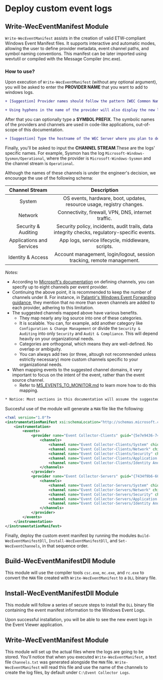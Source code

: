 # Deploy custom event logs

## Write-WecEventManifest Module
`Write-WecEventManifest` assists in the creation of valid ETW-compliant Windows Event Manifest files. It supports interactive and automatic modes, allowing the user to define provider metadata, event channel paths, and symbol naming conventions. This manifest can be later imported using wevtutil or compiled with the Message Compiler (mc.exe).

### How to use?

Upon execution of `Write-WecEventManifest` (without any optional argument), you will be asked to enter the **PROVIDER NAME** that you want to add to windows logs.

```diff
+ [Suggestion] Provider names should follow the pattern [WEC Common Name]-[Context]-[Target]. For example, `Event Collector-Domain-Clents` or 'Event Collector-NonDomain-Servers'. 

+ Using hyphens in the name of the provider will also display the new logs under a directory-like structure in the Event Viewer.
```

After that you can optionally type a **SYMBOL PREFIX**. The symbolic names of the providers and channels are used in code-like applications, out-of-scope of this documentation. 

```diff
+ [Suggestion] Type the hostname of the WEC Server where you plan to deploy the new providers.
```

Finally, you'll be asked to input the **CHANNEL STREAM**.These are the logs' specific names. For example, Sysmon has the log `Microsoft-Windows-Sysmon/Operational`, where the provider is `Microsoft-Windows-Sysmon` and the channel stream is `Operational`.

Although the names of these channels is under the engineer's decision, we encourage the use of the following schema:

|       Channel Stream      |                                                         Description                                                         |
|:-------------------------:|:---------------------------------------------------------------------------------------------------------------------------:|
|          System           |                            OS events, hardware, boot, updates, resource usage, registry changes.                            |
|          Network          |                                     Connectivity, firewall, VPN, DNS, internet traffic.                                     |
|    Security & Auditing    |                     Security policy, incidents, audit trails, data integrity checks, regulatory-specific events.            |
| Applications and Services |                                      App logs, service lifecycle, middleware, scripts.                                      |
|     Identity & Access     |                            Account management, login/logout, session tracking, remote management.                           |

*Notes:*
- According to [Microsoft's documentation](https://learn.microsoft.com/en-us/windows/win32/wes/defining-channels) on defining channels, you can specify up to eight channels per event provider. 
- Continuing the above point, it is recommended to keep the number of channels under 8. For instance, in [Palantir's Windows Event Forwarding guidance](https://github.com/palantir/windows-event-forwarding/tree/master/windows-event-channels), they mention that no more than seven channels are added to each provider, adhering to this limitation.
- The suggested channels mapped above have various benefits.
    - They map nearly any log source into one of these categories.
    - It is scalable. You can, for example, add another category like `Configuration & Change Management` or divide the `Security & Auditing` into only `Security` and `Audit & Compliance`. This will depend heavily on your organizational needs.
    - Categories are orthogonal, which means they are well-defined. No overlap or ambiguity.
    - You can always add two (or three, altough not recommended unless estrictly necessary) more custom channels specific to your organizational needs.
- When mapping events to the suggested channel domains, it very important to focus on the intent of the event, rather than the event source channel.
    - Refer to [MS_EVENTS_TO_MONITOR.md](/wef/WefManagementTool/docs/MS_EVENTS_TO_MONITOR.md) to learn more how to do this mapping.

```diff
* Notice: Most sections in this documentation will assume the suggested event log structure explained above
```

Succesful use of the module will generate a `MAN` file like the following:

```XML
<?xml version="1.0"?>
<instrumentationManifest xsi:schemaLocation="http://schemas.microsoft.com/win/2004/08/events eventman.xsd" xmlns="http://schemas.microsoft.com/win/2004/08/events" xmlns:win="http://manifests.microsoft.com/win/2004/08/windows/events" xmlns:xsi="http://www.w3.org/2001/XMLSchema-instance" xmlns:xs="http://www.w3.org/2001/XMLSchema" xmlns:trace="http://schemas.microsoft.com/win/2004/08/events/trace">
    <instrumentation>
        <events>
            <provider name="Event Collector-Clients" guid="{5e7e9436-744a-430b-bdc7-dd8822991b57}" symbol="WEC01_EVENT_COLLECTOR_CLIENTS" resourceFileName="C:\Windows\System32\CustomEventChannels.dll" messageFileName="C:\Windows\System32\CustomEventChannels.dll" parameterFileName="C:\Windows\System32\CustomEventChannels.dll">
                <channels>
                    <channel name="Event Collector-Clients/System" chid="EventCollector-Clients/System" symbol="WEC01_EVENT_COLLECTOR_CLIENTS_SYSTEM" type="Admin" enabled="false" />
                    <channel name="Event Collector-Clients/Network" chid="EventCollector-Clients/Network" symbol="WEC01_EVENT_COLLECTOR_CLIENTS_NETWORK" type="Admin" enabled="false" />
                    <channel name="Event Collector-Clients/Security" chid="EventCollector-Clients/Security" symbol="WEC01_EVENT_COLLECTOR_CLIENTS_SECURITY" type="Admin" enabled="false" />
                    <channel name="Event Collector-Clients/Application And Services" chid="EventCollector-Clients/ApplicationAndServices" symbol="WEC01_EVENT_COLLECTOR_CLIENTS_APPLICATION_AND_SERVICES" type="Admin" enabled="false" />
                    <channel name="Event Collector-Clients/Identity And Access" chid="EventCollector-Clients/IdentityAndAccess" symbol="WEC01_EVENT_COLLECTOR_CLIENTS_IDENTITY_AND_ACCESS" type="Admin" enabled="false" />
                </channels>
            </provider>
            <provider name="Event Collector-Servers" guid="{7434f9b6-60c2-44b2-b700-abe2b9fb3c6f}" symbol="WEC01_EVENT_COLLECTOR_SERVERS" resourceFileName="C:\Windows\System32\CustomEventChannels.dll" messageFileName="C:\Windows\System32\CustomEventChannels.dll" parameterFileName="C:\Windows\System32\CustomEventChannels.dll">
                <channels>
                    <channel name="Event Collector-Servers/System" chid="EventCollector-Servers/System" symbol="WEC01_EVENT_COLLECTOR_SERVERS_SYSTEM" type="Admin" enabled="false" />
                    <channel name="Event Collector-Servers/Network" chid="EventCollector-Servers/Network" symbol="WEC01_EVENT_COLLECTOR_SERVERS_NETWORK" type="Admin" enabled="false" />
                    <channel name="Event Collector-Servers/Security" chid="EventCollector-Servers/Security" symbol="WEC01_EVENT_COLLECTOR_SERVERS_SECURITY" type="Admin" enabled="false" />
                    <channel name="Event Collector-Servers/Application and Services" chid="EventCollector-Servers/ApplicationandServices" symbol="WEC01_EVENT_COLLECTOR_SERVERS_APPLICATION_AND_SERVICES" type="Admin" enabled="false" />
                    <channel name="Event Collector-Servers/Identity And Access" chid="EventCollector-Servers/IdentityAndAccess" symbol="WEC01_EVENT_COLLECTOR_SERVERS_IDENTITY_AND_ACCESS" type="Admin" enabled="false" />
                </channels>
            </provider>
        </events>
    </instrumentation>
</instrumentationManifest>
```

Finally, deploy the custom event manifest by running the modules `Build-WecEventManifestDll`, `Install-WecEventManifestDll`, and `Set-WecEventChannels`, in that sequence order.

## Build-WecEventManifestDll Module

This module will use the compiler tools `csc.exe`, `mc.exe`, and `rc.exe` to convert the `MAN` file created with `Write-WecEventManifest` to a `DLL` binary file.

## Install-WecEventManifestDll Module

This module will follow a series of secure steps to install the `DLL` binary file containing the event manifest information to the Windows Event Logs.

Upon successful installation, you will be able to see the new event logs in the Event Viewer application.

## Write-WecEventManifest Module

This module will set up the actual files where the logs are going to be stored. You'll notice that when you executed `Write-WecEventManifest`, a text file `Channels.txt` was generated alongside the `MAN` file. `Write-WecEventManifest` will read this file and use the name of the channels to create the log files, by default under `C:\Event Collector Logs`.